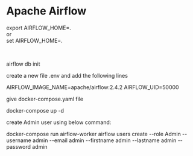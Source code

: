 # Apache Airflow


export AIRFLOW_HOME=. <br>
or <br>
set AIRFLOW_HOME=.<be>


<br><be>

airflow db init <br>


create a new file .env and add the following lines

AIRFLOW_IMAGE_NAME=apache/airflow:2.4.2
AIRFLOW_UID=50000

give docker-compose.yaml file

docker-compose up -d

create Admin user using below command:

docker-compose run airflow-worker airflow users create --role Admin --username admin --email admin --firstname admin --lastname admin --password admin

